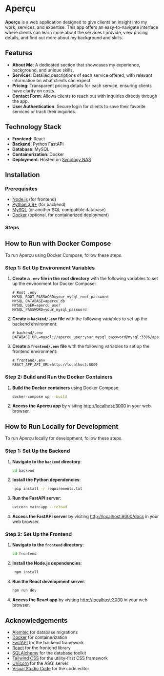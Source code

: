 # Aperçu

**Aperçu** is a web application designed to give clients an insight into my work, services, and expertise. This app offers an easy-to-navigate interface where clients can learn more about the services I provide, view pricing details, and find out more about my background and skills.

## Features

- **About Me**: A dedicated section that showcases my experience, background, and unique skills.
- **Services**: Detailed descriptions of each service offered, with relevant information on what clients can expect.
- **Pricing**: Transparent pricing details for each service, ensuring clients have clarity on costs.
- **Contact Form**: Allows clients to reach out with inquiries directly through the app.
- **User Authentication**: Secure login for clients to save their favorite services or track their inquiries.

## Technology Stack

- **Frontend**: React
- **Backend**: Python FastAPI
- **Database**: MySQL
- **Containerization**: Docker
- **Deployment**: Hosted on [Synology NAS](https://apercu.sacenpapier.synology.me/)

## Installation

### Prerequisites
- [Node.js](https://nodejs.org/) (for frontend)
- [Python 3.9+](https://www.python.org/) (for backend)
- [MySQL](https://www.mysql.com/) (or another SQL-compatible database)
- [Docker](https://www.docker.com/) (optional, for containerized deployment)

### Steps

## How to Run with Docker Compose

To run Aperçu using Docker Compose, follow these steps.

### Step 1: Set Up Environment Variables

1. **Create a `.env` file in the root directory** with the following variables to set up the environment for Docker Compose:

   ```env
   # Root .env
   MYSQL_ROOT_PASSWORD=your_mysql_root_password
   MYSQL_DATABASE=apercu_db
   MYSQL_USER=apercu_user
   MYSQL_PASSWORD=your_mysql_password
    ```
2. **Create a `backend/.env` file** with the following variables to set up the backend environment:

   ```env
   # backend/.env
   DATABASE_URL=mysql://apercu_user:your_mysql_password@mysql:3306/apercu_db
   ```

3. **Create a `frontend/.env` file** with the following variables to set up the frontend environment:

   ```env
   # frontend/.env
   REACT_APP_API_URL=http://localhost:8000
   ```
### Step 2: Build and Run the Docker Containers

1. **Build the Docker containers** using Docker Compose:

   ```bash
   docker-compose up --build
   ```

2. **Access the Aperçu app** by visiting [http://localhost:3000](http://localhost:3000) in your web browser.


## How to Run Locally for Development

To run Aperçu locally for development, follow these steps.

### Step 1: Set Up the Backend

1. **Navigate to the `backend` directory**:

   ```bash
   cd backend
   ```
2. **Install the Python dependencies**:

   ```bash
    pip install -r requirements.txt
    ```
3. **Run the FastAPI server**:

   ```bash
   uvicorn main:app --reload
   ```
4. **Access the FastAPI server** by visiting [http://localhost:8000/docs](http://localhost:8000/docs) in your web browser.

### Step 2: Set Up the Frontend

1. **Navigate to the `frontend` directory**:

   ```bash
   cd frontend
   ```
2. **Install the Node.js dependencies**:

   ```bash
    npm install
    ```
3. **Run the React development server**:

   ```bash
   npm run dev
   ```
4. **Access the React app** by visiting [http://localhost:3000](http://localhost:3000) in your web browser.

## Acknowledgements

- [Alembic](https://alembic.sqlalchemy.org/en/latest/) for database migrations
- [Docker](https://www.docker.com/) for containerization
- [FastAPI](https://fastapi.tiangolo.com/) for the backend framework
- [React](https://reactjs.org/) for the frontend library
- [SQLAlchemy](https://www.sqlalchemy.org/) for the database toolkit
- [Tailwind CSS](https://tailwindcss.com/) for the utility-first CSS framework
- [UVicorn](https://www.uvicorn.org/) for the ASGI server
- [Visual Studio Code](https://code.visualstudio.com/) for the code editor
